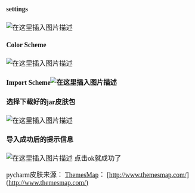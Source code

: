 
<font size=4 face="黑体">

#### settings
![在这里插入图片描述](https://img-blog.csdnimg.cn/20210127172702580.png?x-oss-process=image/watermark,type_ZmFuZ3poZW5naGVpdGk,shadow_10,text_aHR0cHM6Ly9ibG9nLmNzZG4ubmV0L3FxXzQzODA4NzAw,size_16,color_FFFFFF,t_70)
#### Color Scheme
![在这里插入图片描述](https://img-blog.csdnimg.cn/202101271727236.png?x-oss-process=image/watermark,type_ZmFuZ3poZW5naGVpdGk,shadow_10,text_aHR0cHM6Ly9ibG9nLmNzZG4ubmV0L3FxXzQzODA4NzAw,size_16,color_FFFFFF,t_70)

#### Import Scheme![在这里插入图片描述](https://img-blog.csdnimg.cn/20210127172733887.png?x-oss-process=image/watermark,type_ZmFuZ3poZW5naGVpdGk,shadow_10,text_aHR0cHM6Ly9ibG9nLmNzZG4ubmV0L3FxXzQzODA4NzAw,size_16,color_FFFFFF,t_70)
#### 选择下载好的jar皮肤包
![在这里插入图片描述](https://img-blog.csdnimg.cn/2021012717281454.png?x-oss-process=image/watermark,type_ZmFuZ3poZW5naGVpdGk,shadow_10,text_aHR0cHM6Ly9ibG9nLmNzZG4ubmV0L3FxXzQzODA4NzAw,size_16,color_FFFFFF,t_70)
#### 导入成功后的提示信息
![在这里插入图片描述](https://img-blog.csdnimg.cn/20210127172832253.png?x-oss-process=image/watermark,type_ZmFuZ3poZW5naGVpdGk,shadow_10,text_aHR0cHM6Ly9ibG9nLmNzZG4ubmV0L3FxXzQzODA4NzAw,size_16,color_FFFFFF,t_70)
点击ok就成功了

pycharm皮肤来源：
<a href="http://www.themesmap.com/">ThemesMap</a>：             [http://www.themesmap.com/](http://www.themesmap.com/)
</font>